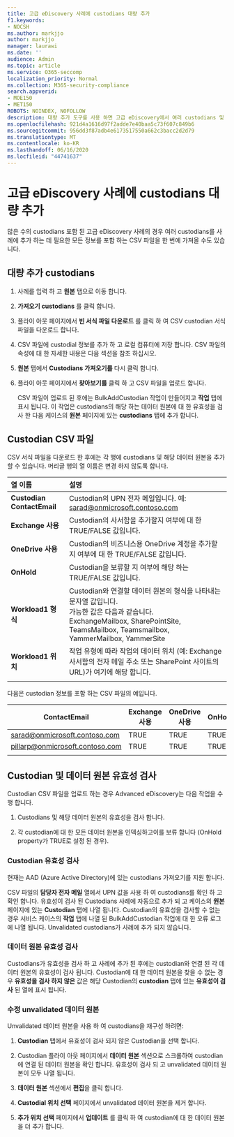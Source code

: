 ```yaml
---
title: 고급 eDiscovery 사례에 custodians 대량 추가
f1.keywords:
- NOCSH
ms.author: markjjo
author: markjjo
manager: laurawi
ms.date: ''
audience: Admin
ms.topic: article
ms.service: O365-seccomp
localization_priority: Normal
ms.collection: M365-security-compliance
search.appverid:
- MOE150
- MET150
ROBOTS: NOINDEX, NOFOLLOW
description: 대량 추가 도구를 사용 하면 고급 eDiscovery에서 여러 custodians 및 연결 된 데이터 원본을 사례에 빠르게 추가할 수 있습니다.
ms.openlocfilehash: 921d4a1616d97f2adde7e40baa5c73f607c849b6
ms.sourcegitcommit: 956dd3f87adb4e6173517550a662c3bacc2d2d79
ms.translationtype: MT
ms.contentlocale: ko-KR
ms.lasthandoff: 06/16/2020
ms.locfileid: "44741637"
---
```

# <a name="bulk-add-custodians-to-an-advanced-ediscovery-case"></a>고급 eDiscovery 사례에 custodians 대량 추가

많은 수의 custodians 포함 된 고급 eDiscovery 사례의 경우 여러 custodians를 사례에 추가 하는 데 필요한 모든 정보를 포함 하는 CSV 파일을 한 번에 가져올 수도 있습니다.

## <a name="bulk-add-custodians"></a>대량 추가 custodians

1. 사례를 입력 하 고 **원본** 탭으로 이동 합니다.

2. **가져오기 custodians** 를 클릭 합니다.

3. 플라이 아웃 페이지에서 **빈 서식 파일 다운로드** 를 클릭 하 여 CSV custodian 서식 파일을 다운로드 합니다.

4. CSV 파일에 custodial 정보를 추가 하 고 로컬 컴퓨터에 저장 합니다. CSV 파일의 속성에 대 한 자세한 내용은 다음 섹션을 참조 하십시오.

5. **원본** 탭에서 **Custodians 가져오기를** 다시 클릭 합니다. 
6. 플라이 아웃 페이지에서 **찾아보기를** 클릭 하 고 CSV 파일을 업로드 합니다.

   CSV 파일이 업로드 된 후에는 BulkAddCustodian 작업이 만들어지고 **작업** 탭에 표시 됩니다. 이 작업은 custodians의 해당 하는 데이터 원본에 대 한 유효성을 검사 한 다음 케이스의 **원본** 페이지에 있는 **custodians** 탭에 추가 합니다.

## <a name="custodian-csv-file"></a>Custodian CSV 파일

CSV 서식 파일을 다운로드 한 후에는 각 행에 custodians 및 해당 데이터 원본을 추가할 수 있습니다. 머리글 행의 열 이름은 변경 하지 않도록 합니다.

| 열 이름|설명|
|:------- |:------------------------------------------------------------|
|**Custodian ContactEmail**     | Custodian의 UPN 전자 메일입니다. 예: sarad@onmicrosoft.contoso.com           |
|**Exchange 사용** | Custodian의 사서함을 추가할지 여부에 대 한 TRUE/FALSE 값입니다.      |
|**OneDrive 사용** | Custodian의 비즈니스용 OneDrive 계정을 추가할지 여부에 대 한 TRUE/FALSE 값입니다. |
|**OnHold**        | Custodian을 보류할 지 여부에 해당 하는 TRUE/FALSE 값입니다.       |
|**Workload1 형식**         | Custodian와 연결할 데이터 원본의 형식을 나타내는 문자열 값입니다. <br />가능한 값은 다음과 같습니다. <br />ExchangeMailbox, SharePointSite, TeamsMailbox, Teamsmailbox, YammerMailbox, YammerSite |
|**Workload1 위치**     | 작업 유형에 따라 작업의 데이터 위치 (예: Exchange 사서함의 전자 메일 주소 또는 SharePoint 사이트의 URL)가 여기에 해당 합니다. |
|||

다음은 custodian 정보를 포함 하는 CSV 파일의 예입니다.  

| ContactEmail      | Exchange 사용 | OneDrive 사용 | OnHold | Workload1 형식 | Workload1 위치             |
| ----------------- | ---------------- | ---------------- | --------- | -------------- | ------------------------------ |
|sarad@onmicrosoft.contoso.com | TRUE             | TRUE             | TRUE      | SharePointSite | https://contoso.sharepoint.com |
|pillarp@onmicrosoft.contoso.com | TRUE             | TRUE             | TRUE      | |  |
||||||

## <a name="custodian-and-data-source-validation"></a>Custodian 및 데이터 원본 유효성 검사

Custodian CSV 파일을 업로드 하는 경우 Advanced eDiscovery는 다음 작업을 수행 합니다.

1. Custodians 및 해당 데이터 원본의 유효성을 검사 합니다. 

2. 각 custodian에 대 한 모든 데이터 원본을 인덱싱하고이를 보류 합니다 (OnHold property가 TRUE로 설정 된 경우).

### <a name="custodian-validation"></a>Custodian 유효성 검사

현재는 AAD (Azure Active Directory)에 있는 custodians 가져오기를 지원 합니다.

CSV 파일의 **담당자 전자 메일** 열에서 UPN 값을 사용 하 여 custodians를 확인 하 고 확인 합니다. 유효성이 검사 된 Custodians 사례에 자동으로 추가 되 고 케이스의 **원본** 페이지에 있는 **Custodian** 탭에 나열 됩니다. Custodian의 유효성을 검사할 수 없는 경우 서비스 케이스의 **작업** 탭에 나열 된 BulkAddCustodian 작업에 대 한 오류 로그에 나열 됩니다. Unvalidated custodians가 사례에 추가 되지 않습니다.

### <a name="data-source-validation"></a>데이터 원본 유효성 검사

Custodians가 유효성을 검사 하 고 사례에 추가 된 후에는 custodian와 연결 된 각 데이터 원본의 유효성이 검사 됩니다. Custodian에 대 한 데이터 원본을 찾을 수 없는 경우 **유효성을 검사 하지 않은** 값은 해당 Custodian의 **custodian** 탭에 있는 **유효성이 검사** 된 열에 표시 됩니다.

### <a name="remediating-unvalidated-data-sources"></a>수정 unvalidated 데이터 원본

Unvalidated 데이터 원본을 사용 하 여 custodians을 재구성 하려면: 

1. **Custodian** 탭에서 유효성이 검사 되지 않은 Custodian을 선택 합니다.

2. Custodian 플라이 아웃 페이지에서 **데이터 원본** 섹션으로 스크롤하여 custodian에 연결 된 데이터 원본을 확인 합니다. 유효성이 검사 되 고 unvalidated 데이터 원본이 모두 나열 됩니다.

3. **데이터 원본** 섹션에서 **편집**을 클릭 합니다.

4. **Custodial 위치 선택** 페이지에서 unvalidated 데이터 원본을 제거 합니다.

5. **추가 위치 선택** 페이지에서 **업데이트** 를 클릭 하 여 custodian에 대 한 데이터 원본을 더 추가 합니다.
